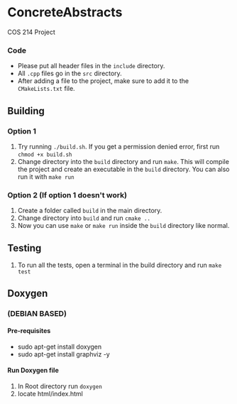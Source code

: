 # ConcreteAbstracts
COS 214 Project

### Code

 - Please put all header files in the `include` directory.
 - All `.cpp` files go in the `src` directory.
 - After adding a file to the project, make sure to add it to the `CMakeLists.txt` file.

## Building

### Option 1

 1. Try running `./build.sh`. If you get a permission denied error, first run `chmod +x build.sh`
 2. Change directory into the `build` directory and run `make`. This will compile the project and 
create an executable in the `build` directory. You can also run it with `make run`

### Option 2 (If option 1 doesn't work)

 1. Create a folder called `build` in the main directory.
 2. Change directory into  `build` and run `cmake ..`
 3. Now you can use `make` or `make run` inside the `build` directory like normal. 

## Testing

 1. To run all the tests, open a terminal in the build directory and run `make test`

## Doxygen 

### (DEBIAN BASED)
#### Pre-requisites
- sudo apt-get install doxygen
- sudo apt-get install graphviz -y 
#### Run Doxygen file
1. In Root directory run `doxygen`
2. locate html/index.html

